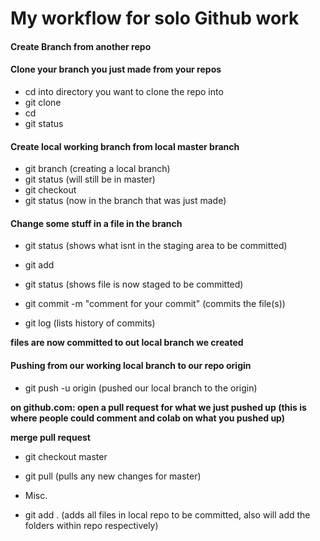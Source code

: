 # My workflow for solo Github work

#### Create Branch from another repo

#### Clone your branch you just made from your repos

  - cd into directory you want to clone the repo into
  - git clone <url>
  - cd <repo name>
  - git status

#### Create local working branch from local master branch

  - git branch <branch-name> (creating a local branch)
  - git status (will still be in master)
  - git checkout <branch-name>
  - git status (now in the branch that was just made)

#### Change some stuff in a file in the branch

  - git status (shows what isnt in the staging area to be committed)
  - git add <file-name>
  - git status (shows file is now staged to be committed)

  - git commit -m "comment for your commit" (commits the file(s))
  - git log (lists history of commits)

  **files are now committed to out local branch we created**

#### Pushing from our working local branch to our repo origin

  - git push -u origin <branch-name> (pushed our local branch to the origin)

  **on github.com: open a pull request for what we just pushed up (this is where people could comment and colab on what you pushed up)**

  **merge pull request**

  - git checkout master
  - git pull (pulls any new changes for master)

  - Misc.
  - git add . (adds all files in local repo to be committed, also will add the folders within repo respectively)
